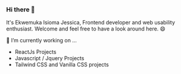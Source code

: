 ### Hi there 👋

It's Ekwemuka Isioma Jessica, Frontend developer and web usability enthusiast. 
Welcome and feel free to have a look around here. 😄


🔭 I’m currently working on ...
- ReactJs Projects
- Javascript / Jquery Projects
- Tailwind CSS and Vanilla CSS projects

<!--
**Issiedoesit/Issiedoesit** is a ✨ _special_ ✨ repository because its `README.md` (this file) appears on your GitHub profile.

Here are some ideas to get you started:

- 🔭 I’m currently working on ...
- 🌱 I’m currently learning ...
- 👯 I’m looking to collaborate on ...
- 🤔 I’m looking for help with ...
- 💬 Ask me about ...
- 📫 How to reach me: ...
- 😄 Pronouns: ...
- ⚡ Fun fact: ...
-->
